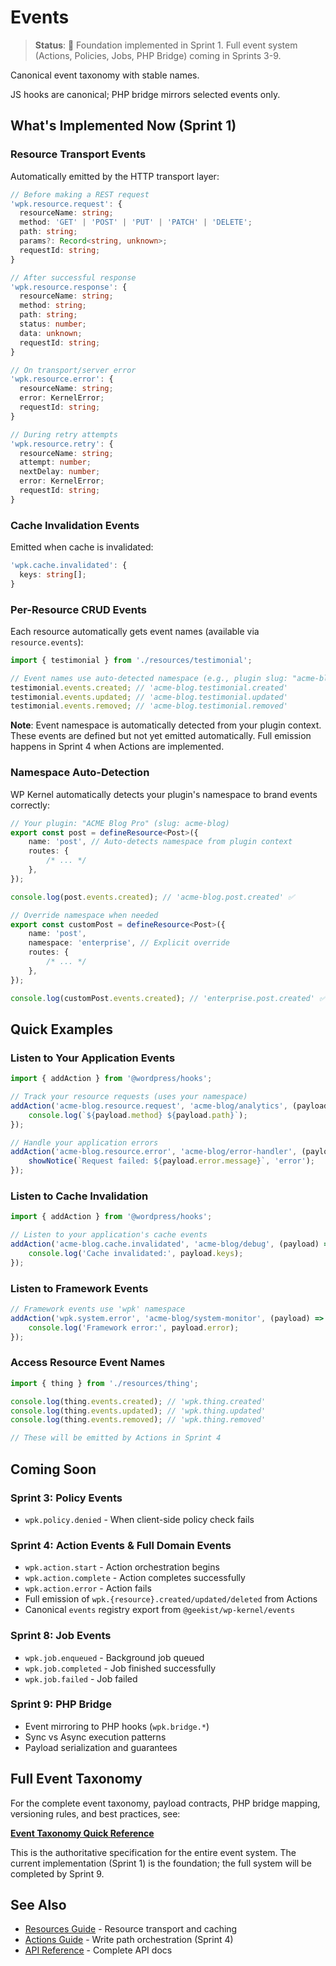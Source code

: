 # Events

> **Status**: 🚧 Foundation implemented in Sprint 1. Full event system (Actions, Policies, Jobs, PHP Bridge) coming in Sprints 3-9.

Canonical event taxonomy with stable names.

JS hooks are canonical; PHP bridge mirrors selected events only.

## What's Implemented Now (Sprint 1)

### Resource Transport Events

Automatically emitted by the HTTP transport layer:

```typescript
// Before making a REST request
'wpk.resource.request': {
  resourceName: string;
  method: 'GET' | 'POST' | 'PUT' | 'PATCH' | 'DELETE';
  path: string;
  params?: Record<string, unknown>;
  requestId: string;
}

// After successful response
'wpk.resource.response': {
  resourceName: string;
  method: string;
  path: string;
  status: number;
  data: unknown;
  requestId: string;
}

// On transport/server error
'wpk.resource.error': {
  resourceName: string;
  error: KernelError;
  requestId: string;
}

// During retry attempts
'wpk.resource.retry': {
  resourceName: string;
  attempt: number;
  nextDelay: number;
  error: KernelError;
  requestId: string;
}
```

### Cache Invalidation Events

Emitted when cache is invalidated:

```typescript
'wpk.cache.invalidated': {
  keys: string[];
}
```

### Per-Resource CRUD Events

Each resource automatically gets event names (available via `resource.events`):

```typescript
import { testimonial } from './resources/testimonial';

// Event names use auto-detected namespace (e.g., plugin slug: "acme-blog")
testimonial.events.created; // 'acme-blog.testimonial.created'
testimonial.events.updated; // 'acme-blog.testimonial.updated'
testimonial.events.removed; // 'acme-blog.testimonial.removed'
```

**Note**: Event namespace is automatically detected from your plugin context. These events are defined but not yet emitted automatically. Full emission happens in Sprint 4 when Actions are implemented.

### Namespace Auto-Detection

WP Kernel automatically detects your plugin's namespace to brand events correctly:

```typescript
// Your plugin: "ACME Blog Pro" (slug: acme-blog)
export const post = defineResource<Post>({
	name: 'post', // Auto-detects namespace from plugin context
	routes: {
		/* ... */
	},
});

console.log(post.events.created); // 'acme-blog.post.created' ✅

// Override namespace when needed
export const customPost = defineResource<Post>({
	name: 'post',
	namespace: 'enterprise', // Explicit override
	routes: {
		/* ... */
	},
});

console.log(customPost.events.created); // 'enterprise.post.created' ✅
```

## Quick Examples

### Listen to Your Application Events

```typescript
import { addAction } from '@wordpress/hooks';

// Track your resource requests (uses your namespace)
addAction('acme-blog.resource.request', 'acme-blog/analytics', (payload) => {
	console.log(`${payload.method} ${payload.path}`);
});

// Handle your application errors
addAction('acme-blog.resource.error', 'acme-blog/error-handler', (payload) => {
	showNotice(`Request failed: ${payload.error.message}`, 'error');
});
```

### Listen to Cache Invalidation

```typescript
import { addAction } from '@wordpress/hooks';

// Listen to your application's cache events
addAction('acme-blog.cache.invalidated', 'acme-blog/debug', (payload) => {
	console.log('Cache invalidated:', payload.keys);
});
```

### Listen to Framework Events

```typescript
// Framework events use 'wpk' namespace
addAction('wpk.system.error', 'acme-blog/system-monitor', (payload) => {
	console.log('Framework error:', payload.error);
});
```

### Access Resource Event Names

```typescript
import { thing } from './resources/thing';

console.log(thing.events.created); // 'wpk.thing.created'
console.log(thing.events.updated); // 'wpk.thing.updated'
console.log(thing.events.removed); // 'wpk.thing.removed'

// These will be emitted by Actions in Sprint 4
```

## Coming Soon

### Sprint 3: Policy Events

- `wpk.policy.denied` - When client-side policy check fails

### Sprint 4: Action Events & Full Domain Events

- `wpk.action.start` - Action orchestration begins
- `wpk.action.complete` - Action completes successfully
- `wpk.action.error` - Action fails
- Full emission of `wpk.{resource}.created/updated/deleted` from Actions
- Canonical `events` registry export from `@geekist/wp-kernel/events`

### Sprint 8: Job Events

- `wpk.job.enqueued` - Background job queued
- `wpk.job.completed` - Job finished successfully
- `wpk.job.failed` - Job failed

### Sprint 9: PHP Bridge

- Event mirroring to PHP hooks (`wpk.bridge.*`)
- Sync vs Async execution patterns
- Payload serialization and guarantees

## Full Event Taxonomy

For the complete event taxonomy, payload contracts, PHP bridge mapping, versioning rules, and best practices, see:

**[Event Taxonomy Quick Reference](https://github.com/theGeekist/wp-kernel/blob/main/information/Event%20Taxonomy%20Quick%20Reference.md)**

This is the authoritative specification for the entire event system. The current implementation (Sprint 1) is the foundation; the full system will be completed by Sprint 9.

## See Also

- [Resources Guide](/guide/resources) - Resource transport and caching
- [Actions Guide](/guide/actions) - Write path orchestration (Sprint 4)
- [API Reference](/api/events) - Complete API docs
